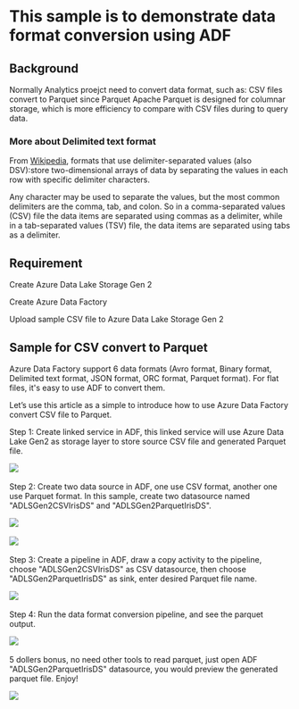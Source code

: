 # This sample  is to demonstrate data format conversion using ADF

## Background
Normally Analytics proejct need to convert data format, such as: CSV files convert to Parquet since Parquet Apache Parquet is designed for columnar storage, which is more efficiency to compare with CSV files during to query data.  

### More about Delimited text format
From [Wikipedia](https://en.wikipedia.org/wiki/Delimiter-separated_values), formats that use delimiter-separated values (also DSV):store two-dimensional arrays of data by separating the values in each row with specific delimiter characters. 

Any character may be used to separate the values, but the most common delimiters are the comma, tab, and colon. So in a comma-separated values (CSV) file the data items are separated using commas as a delimiter, while in a tab-separated values (TSV) file, the data items are separated using tabs as a delimiter. 


## Requirement

Create Azure Data Lake Storage Gen 2

Create Azure Data Factory

Upload sample CSV file to Azure Data Lake Storage Gen 2

## Sample for CSV convert to Parquet

Azure Data Factory support 6 data formats (Avro format, Binary format, Delimited text format, JSON format, ORC format, Parquet format). For flat files, it's easy to use ADF to convert them. 

Let’s use this article as a simple to introduce how to use Azure Data Factory convert CSV file to Parquet. 

Step 1: Create linked service in ADF, this linked service will use Azure Data Lake Gen2 as storage layer to store source CSV file and generated Parquet file.

<IMG SRC="https://github.com/amberz/Azure-Data-Services-Practices/blob/master/Analytics/Data%20Format%20Conversion/IMAGES/LinkedService.png" />&nbsp;


Step 2: Create two data source in ADF, one use CSV format, another one use Parquet format. 
In this sample, create two datasource named "ADLSGen2CSVIrisDS" and "ADLSGen2ParquetIrisDS". 

<IMG SRC="https://github.com/amberz/Azure-Data-Services-Practices/blob/master/Analytics/Data%20Format%20Conversion/IMAGES/IrisCSVDS.png" />&nbsp;

<IMG SRC="https://github.com/amberz/Azure-Data-Services-Practices/blob/master/Analytics/Data%20Format%20Conversion/IMAGES/IrisParquetDS.png" />&nbsp;

Step 3: Create a pipeline in ADF, draw a copy activity to the pipeline, choose "ADLSGen2CSVIrisDS" as CSV datasource, then choose "ADLSGen2ParquetIrisDS" as sink, enter desired Parquet file name. 

<IMG SRC="https://github.com/amberz/Azure-Data-Services-Practices/blob/master/Analytics/Data%20Format%20Conversion/IMAGES/Pipeline.png" />&nbsp;

Step 4: Run the data format conversion pipeline, and see the parquet output.

<IMG SRC="https://github.com/amberz/Azure-Data-Services-Practices/blob/master/Analytics/Data%20Format%20Conversion/IMAGES/GeneratedParquetFile.png" />&nbsp;

5 dollers bonus, no need other tools to read parquet, just open ADF "ADLSGen2ParquetIrisDS" datasource, you would preview the generated parquet file. Enjoy! 

<IMG SRC="https://github.com/amberz/Azure-Data-Services-Practices/blob/master/Analytics/Data%20Format%20Conversion/IMAGES/PreviewParquet.png" />&nbsp;




